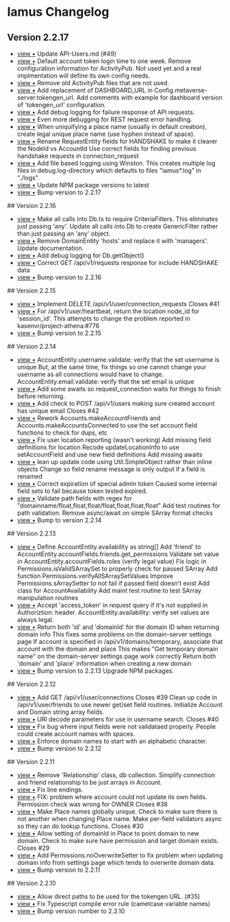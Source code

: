 # Iamus Changelog
## Version 2.2.17
<ul>
<li><a href="http://github.com/kasenvr/Iamus/commit/8ed88fe10cdb65607e25270df1ff9bf32da98cd7">view &bull;</a> Update API-Users.md (#49)</li> 
<li><a href="http://github.com/kasenvr/Iamus/commit/c7fdb942cb642995c2217d20409f226caf1be578">view &bull;</a> Default account token login time to one week. Remove configuration information for ActivityPub.     Not used yet and a real implmentation will define its own config needs.</li> 
<li><a href="http://github.com/kasenvr/Iamus/commit/3a5939ad5ffa858eda8c7c057e6701144955ba2f">view &bull;</a> Remove old ActivityPub files that are not used.</li> 
<li><a href="http://github.com/kasenvr/Iamus/commit/d393e95516df65b4f7fbc6151b9cefe7d9cc33da">view &bull;</a> Add replacement of DASHBOARD_URL in Config.metaverse-server.tokengen_url. Add comments with example for dashboard version of 'tokengen_url' configuration.</li> 
<li><a href="http://github.com/kasenvr/Iamus/commit/3dd4edcf3fee2f5ee17d0d1dc4e69de53c695dca">view &bull;</a> Add debug logging for failure response of API requests.</li> 
<li><a href="http://github.com/kasenvr/Iamus/commit/856a039d6e6e6539ee435995e5dba722399c71ed">view &bull;</a> Even more debugging for REST request error handling.</li> 
<li><a href="http://github.com/kasenvr/Iamus/commit/0f7b00b089a0deec6db91e31a0b3010555df00b0">view &bull;</a> When uniquifying a place name (usually in default creation), create     legal unique place name (use hyphen instead of space).</li> 
<li><a href="http://github.com/kasenvr/Iamus/commit/62e7a4db15a4a22843134cbf9ae829c5bc412db3">view &bull;</a> Rename RequestEntity fields for HANDSHAKE to make it clearer the NodeId vs AccountId Use correct fields for finding previous handshake requests in connection_request</li> 
<li><a href="http://github.com/kasenvr/Iamus/commit/5c476fc4d903808ed0b04496e822e5621b30b129">view &bull;</a> Add file based logging using Winston.     This creates multiple log files in debug.log-directory which     defaults to files "iamus*.log" in "./logs".</li> 
<li><a href="http://github.com/kasenvr/Iamus/commit/daf95f4cf825480c66751f5e68a0262cf69d622f">view &bull;</a> Update NPM package versions to latest</li> 
<li><a href="http://github.com/kasenvr/Iamus/commit/1a7777deef66392e45739c372e4131438855b6d5">view &bull;</a> Bump version to 2.2.17</li> 
</ul>
## Version 2.2.16
<ul>
<li><a href="http://github.com/kasenvr/Iamus/commit/e6ba00202aa95336fa70823c0204f1e5b52876dc">view &bull;</a> Make all calls into Db.ts to require CriteriaFilters.     This eliminates just passing 'any'. Update all calls into Db to create GenericFilter rather than just passing     an 'any' object.</li> 
<li><a href="http://github.com/kasenvr/Iamus/commit/94772882a10a14819f5983982a7baad0ed8f81bd">view &bull;</a> Remove DomainEntity 'hosts' and replace it with 'managers'. Update documentation.</li> 
<li><a href="http://github.com/kasenvr/Iamus/commit/b97e65f20ea89c6f2d7ed750ee256a13cf4dbc58">view &bull;</a> Add debug logging for Db.getObject()</li> 
<li><a href="http://github.com/kasenvr/Iamus/commit/a4a293fd52744cc74828ad681b742b02bd95034f">view &bull;</a> Correct GET /api/v1/requests response for include HANDSHAKE data</li> 
<li><a href="http://github.com/kasenvr/Iamus/commit/9b7c0cfab9c764215a633089df4070b692f634b0">view &bull;</a> Bump version to 2.2.16</li> 
</ul>
## Version 2.2.15
<ul>
<li><a href="http://github.com/kasenvr/Iamus/commit/117cf5aa7c70d6a42a5c9a5bc50380b708554484">view &bull;</a> Implement DELETE /api/v1/user/connection_requests Closes #41</li> 
<li><a href="http://github.com/kasenvr/Iamus/commit/3fca72713689706104a4e37aeeaa88cfbaaa7381">view &bull;</a> For /api/v1/user/heartbeat, return the location node_id for 'session_id'.     This attempts to change the problem reported in kasenvr/project-athena:#776</li> 
<li><a href="http://github.com/kasenvr/Iamus/commit/48de45bc760ae575c26e0332f3a31daf91e59ce0">view &bull;</a> Bump version to 2.2.15</li> 
</ul>
## Version 2.2.14
<ul>
<li><a href="http://github.com/kasenvr/Iamus/commit/468612165c203c76eeb360786139dc759a1e4e65">view &bull;</a> AccountEntity.username.validate: verify that the set username is unique     But, at the same time, fix things so one cannot change your username as     all connections would have to change. AccountEntity.email.validate: verify that the set email is unique</li> 
<li><a href="http://github.com/kasenvr/Iamus/commit/23282bf70662de02d92fae9305802977a0ca0df6">view &bull;</a> Add some awaits so request_connection waits for things to finish before returning.</li> 
<li><a href="http://github.com/kasenvr/Iamus/commit/a3e721dcd4ea9fd9ff81419a2ac2b4d97b601a16">view &bull;</a> Add check to POST /api/v1/users making sure created account has unique email Closes #42</li> 
<li><a href="http://github.com/kasenvr/Iamus/commit/84ef3f21c1fb6da564b6baed5f9ed18885074a3e">view &bull;</a> Rework Accounts.makeAccountFriends and Accounts.makeAccountsConnected to use     the set account field functions to check for dups, etc</li> 
<li><a href="http://github.com/kasenvr/Iamus/commit/c6e73908c98617a4df2e6151a5bb52e4344abf18">view &bull;</a> Fix user location reporting (wasn't working)     Add missing field definitions for location     Recode updateLocationInfo to use setAccountField and use new field definitions     Add missing awaits</li> 
<li><a href="http://github.com/kasenvr/Iamus/commit/881d5bd76a6caad6de059ef3b6551667d74c7625">view &bull;</a> lean up update code using Util.SimpleObject rather than inline objects Change so field rename message is only output if a field is renamed</li> 
<li><a href="http://github.com/kasenvr/Iamus/commit/00019b94a2f3f1a98fe91350cf9073dd9ff6d035">view &bull;</a> Correct expiration of special admin token     Caused some internal field sets to fail because token tested expired.</li> 
<li><a href="http://github.com/kasenvr/Iamus/commit/d825ef3d39d90e4f27517a178fa3551e68b61c5d">view &bull;</a> Validate path fields with regex for "domainname/float,float,float/float,float,float,float"     Add test routines for path validation. Remove async/await on simple SArray format checks</li> 
<li><a href="http://github.com/kasenvr/Iamus/commit/9cf99cc14ac1bdfc800db54fe18d3f00b5af0bb2">view &bull;</a> Bump to version 2.2.14</li> 
</ul>
## Version 2.2.13
<ul>
<li><a href="http://github.com/kasenvr/Iamus/commit/79ded5dc1559e933cff0a8662c9aa9cb5c4353d7">view &bull;</a> Define AccountEntity.availability as string[] Add 'friend' to AccountEntity.accountFields.friends.get_permissions Validate set value in AccountEntity.accountFields.roles (verify legal value) Fix logic in Permissions.isValidSArraySet to properly check for passed SArray Add function Permissions.verifyAllSArraySetValues Improve Permissions.sArraySetter to not fail if passed field doesn't exist Add class for AccountAvailability Add maint test routine to test SArray manipulation routines</li> 
<li><a href="http://github.com/kasenvr/Iamus/commit/be0c9d7781001ce5d92320223fa2fee4c182701b">view &bull;</a> Accept 'access_token' in request query if it's not supplied in Authoriztion: header. AccountEntity.availability: verify set values are always legal.</li> 
<li><a href="http://github.com/kasenvr/Iamus/commit/d1e3109a35554ebab5dad26d958805e7bff01d15">view &bull;</a> Return both 'id' and 'domainId' for the domain ID when returning domain info     This fixes some problems on the domain-server settings page If account is specified in /api/v1/domains/temporary, associate that account with the domain and place     This makes "Get temporary domain name" on the domain-server settings page work correctly Return both 'domain' and 'place' information when creating a new domain</li> 
<li><a href="http://github.com/kasenvr/Iamus/commit/9437e7551829df4f1b07c39a087e14110b93f8f3">view &bull;</a> Bump version to 2.2.13 Upgrade NPM packages.</li> 
</ul>
## Version 2.2.12
<ul>
<li><a href="http://github.com/kasenvr/Iamus/commit/ffd6ac0e0a6d33eb3453ecc9d28025fb92719036">view &bull;</a> Add GET /api/v1/user/connections     Closes #39 Clean up code in /api/v1/user/friends to use newer get/set field routines. Initialize Account and Domain string array fields.</li> 
<li><a href="http://github.com/kasenvr/Iamus/commit/2f6e1bdb423cae7b0766c14634baf400482a2609">view &bull;</a> URI decode parameters for use in username search. Closes #40</li> 
<li><a href="http://github.com/kasenvr/Iamus/commit/d16383a870a8e94a926661286ddd46f468f4727d">view &bull;</a> Fix bug where input fields were not validataed properly.     People could create account names with spaces.</li> 
<li><a href="http://github.com/kasenvr/Iamus/commit/c3bc0ca99c631dc7ec0a4a415eb81c23ce7c38d7">view &bull;</a> Enforce domain names to start with an alphabetic character.</li> 
<li><a href="http://github.com/kasenvr/Iamus/commit/de8daaaf80fa399ed0eab6b20e09c04def982f7f">view &bull;</a> Bump version to 2.2.12</li> 
</ul>
## Version 2.2.11
<ul>
<li><a href="http://github.com/kasenvr/Iamus/commit/3ee157fcf9e976292579032ba20a8cadeeeaa13a">view &bull;</a> Remove 'Relationship' class, db collection. Simplify connection and friend relationship to be just arrays in Account.</li> 
<li><a href="http://github.com/kasenvr/Iamus/commit/4982c7395289b6f666da722fc42b13a5f0b4ff9b">view &bull;</a> Fix line endings.</li> 
<li><a href="http://github.com/kasenvr/Iamus/commit/b23d9dcfe82f4408e6f468494e7e5f775b899de6">view &bull;</a> FIX: problem where account could not update its own fields.     Permission check was wrong for OWNER Closes #38</li> 
<li><a href="http://github.com/kasenvr/Iamus/commit/ac6fbeb2a5fe2e3ce44c62e2752db296bb04a1cd">view &bull;</a> Make Place names globally unique.     Check to make sure there is not another when changing Place name. Make per-field validators async so they can do lookup functions. Closes #30</li> 
<li><a href="http://github.com/kasenvr/Iamus/commit/b26522836178295570044a664f9f1eae236490e4">view &bull;</a> Allow setting of domainId in Place to point domain to new domain.     Check to make sure have permission and target domain exists. Closes #29</li> 
<li><a href="http://github.com/kasenvr/Iamus/commit/7b7e292916b3c2076d9edfbaf9b23dfc620b95f8">view &bull;</a> Add Permissions.noOverwriteSetter to fix problem when updating domain     info from settings page which tends to overwrite domain data.</li> 
<li><a href="http://github.com/kasenvr/Iamus/commit/412fd620567dc57e3a47ba9a7c49c27ca7387f92">view &bull;</a> Bump version to 2.2.11</li> 
</ul>
## Version 2.2.10
<ul>
<li><a href="http://github.com/kasenvr/Iamus/commit/4f630998d304aa7add2d697dce415c8ddc5b17bf">view &bull;</a> Allow direct paths to be used for the tokengen URL. (#35)</li> 
<li><a href="http://github.com/kasenvr/Iamus/commit/deb377d7219170e074b36eae576588b123dce10a">view &bull;</a> Fix Typescript compile error rule (camelcase variable names)</li> 
<li><a href="http://github.com/kasenvr/Iamus/commit/6380423db875291710d48bd855840ca562f4f5ed">view &bull;</a> Bump version number to 2.2.10</li> 
</ul>

